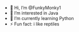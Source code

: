 - 👋 Hi, I’m @FunkyMonky1
- 👀 I’m interested in Java 
- 🌱 I’m currently learning Python
- ⚡ Fun fact: i like reptiles


